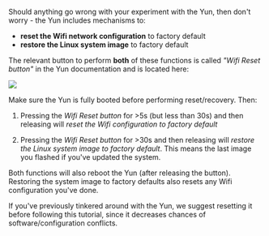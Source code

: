 Should anything go wrong with your experiment with the Yun, then don't worry - the Yun includes mechanisms to:

 * **reset the Wifi network configuration** to factory default
 * **restore the Linux system image** to factory default

The relevant button to perform **both** of these functions is called *"Wifi Reset button"* in the Yun documentation and is located here:

![](/static/img/iotcookbook/yun/ArudinoYun_RST.jpg)

Make sure the Yun is fully booted before performing reset/recovery. Then:

 1. Pressing the *Wifi Reset button* for >5s (but less than 30s) and then releasing will *reset the Wifi configuration to factory default*

 2. Pressing the *Wifi Reset button* for >30s and then releasing will *restore the Linux system image to factory default*. This means the last image you flashed if you've updated the system.

Both functions will also reboot the Yun (after releasing the button). Restoring the system image to factory defaults also resets any Wifi configuration you've done.

If you've previously tinkered around with the Yun, we suggest resetting it before following this tutorial, since it decreases chances of software/configuration conflicts.